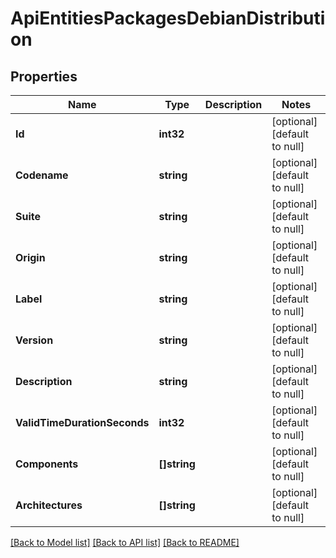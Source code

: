 # ApiEntitiesPackagesDebianDistribution

## Properties
Name | Type | Description | Notes
------------ | ------------- | ------------- | -------------
**Id** | **int32** |  | [optional] [default to null]
**Codename** | **string** |  | [optional] [default to null]
**Suite** | **string** |  | [optional] [default to null]
**Origin** | **string** |  | [optional] [default to null]
**Label** | **string** |  | [optional] [default to null]
**Version** | **string** |  | [optional] [default to null]
**Description** | **string** |  | [optional] [default to null]
**ValidTimeDurationSeconds** | **int32** |  | [optional] [default to null]
**Components** | **[]string** |  | [optional] [default to null]
**Architectures** | **[]string** |  | [optional] [default to null]

[[Back to Model list]](../README.md#documentation-for-models) [[Back to API list]](../README.md#documentation-for-api-endpoints) [[Back to README]](../README.md)


